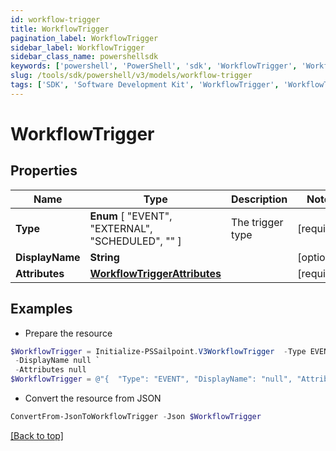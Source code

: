 ```yaml
---
id: workflow-trigger
title: WorkflowTrigger
pagination_label: WorkflowTrigger
sidebar_label: WorkflowTrigger
sidebar_class_name: powershellsdk
keywords: ['powershell', 'PowerShell', 'sdk', 'WorkflowTrigger', 'WorkflowTrigger'] 
slug: /tools/sdk/powershell/v3/models/workflow-trigger
tags: ['SDK', 'Software Development Kit', 'WorkflowTrigger', 'WorkflowTrigger']
---
```



# WorkflowTrigger

## Properties

Name | Type | Description | Notes
------------ | ------------- | ------------- | -------------
**Type** |  **Enum** [  "EVENT",    "EXTERNAL",    "SCHEDULED",    "" ] | The trigger type | [required]
**DisplayName** | **String** |  | [optional] 
**Attributes** | [**WorkflowTriggerAttributes**](workflow-trigger-attributes) |  | [required]

## Examples

- Prepare the resource
```powershell
$WorkflowTrigger = Initialize-PSSailpoint.V3WorkflowTrigger  -Type EVENT `
 -DisplayName null `
 -Attributes null
$WorkflowTrigger = @"{  "Type": "EVENT", "DisplayName": "null", "Attributes": "null "}"@
```

- Convert the resource from JSON
```powershell
ConvertFrom-JsonToWorkflowTrigger -Json $WorkflowTrigger
```


[[Back to top]](#) 

